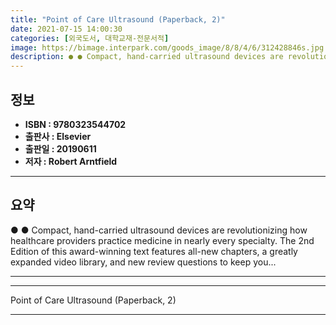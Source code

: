 ```yaml
---
title: "Point of Care Ultrasound (Paperback, 2)"
date: 2021-07-15 14:00:30
categories: [외국도서, 대학교재-전문서적]
image: https://bimage.interpark.com/goods_image/8/8/4/6/312428846s.jpg
description: ● ● Compact, hand-carried ultrasound devices are revolutionizing how healthcare providers practice medicine in nearly every specialty. The 2nd Edition of this
---
```


## **정보**

- **ISBN : 9780323544702**
- **출판사 : Elsevier**
- **출판일 : 20190611**
- **저자 : Robert Arntfield**

------



## **요약**

●  ●  Compact, hand-carried ultrasound devices are revolutionizing how healthcare providers practice medicine in nearly every specialty. The 2nd Edition of this award-winning text features all-new chapters, a greatly expanded video library, and new review questions to keep you... 

------



------


Point of Care Ultrasound (Paperback, 2) 

------



